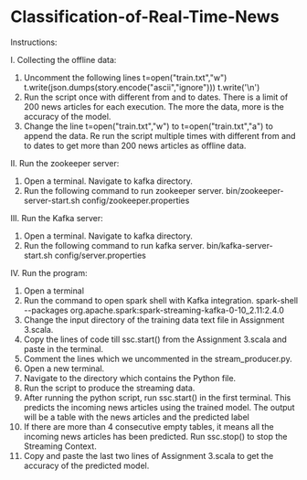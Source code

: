 # Classification-of-Real-Time-News
Instructions:

I. Collecting the offline data:
1. Uncomment the following lines
t=open("train.txt","w")
t.write(json.dumps(story.encode("ascii","ignore")))
t.write('\n')
2. Run the script once with different from and to dates. There is a limit of 200 
news articles for each execution. The more the data, more is the accuracy of the model.
3. Change the line t=open("train.txt","w") to t=open("train.txt","a") to append the
data. Re run the script multiple times with different from and to dates to get more
than 200 news articles as offline data.

II. Run the zookeeper server:
1. Open a terminal. Navigate to kafka directory.
2. Run the following command to run zookeeper server.
bin/zookeeper-server-start.sh config/zookeeper.properties

III. Run the Kafka server:
1. Open a terminal. Navigate to kafka directory.
2. Run the following command to run kafka server.
bin/kafka-server-start.sh config/server.properties

IV. Run the program:
1. Open a terminal
2. Run the command to open spark shell with Kafka integration.
spark-shell --packages org.apache.spark:spark-streaming-kafka-0-10_2.11:2.4.0
3. Change the input directory of the training data text file in Assignment 3.scala.
4. Copy the lines of code till ssc.start() from the Assignment 3.scala and paste in the
terminal.
5. Comment the lines which we uncommented in the stream_producer.py.
6. Open a new terminal.
7. Navigate to the directory which contains the Python file.
8. Run the script to produce the streaming data.
9. After running the python script, run ssc.start() in the first terminal. This predicts
the incoming news articles using the trained model. The output will be a table with
the news articles and the predicted label
10. If there are more than 4 consecutive empty tables, it means all the incoming news articles has been predicted. Run ssc.stop() to stop the Streaming Context.
11. Copy and paste the last two lines of Assignment 3.scala to get the accuracy of the predicted model.
